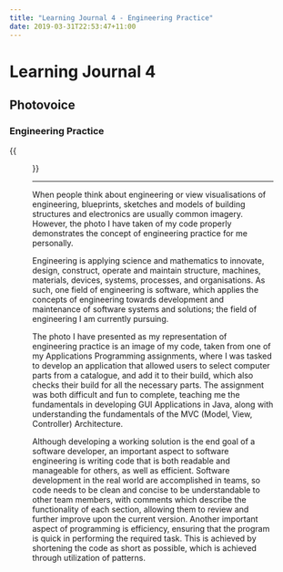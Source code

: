 ```yaml
---
title: "Learning Journal 4 - Engineering Practice"
date: 2019-03-31T22:53:47+11:00
---
```


# Learning Journal 4
## Photovoice
### Engineering Practice

{{<figure src="/img/assignment_code.jpg" caption="Image representation of engineering practice.">}}

---

When people think about engineering or view visualisations of engineering, blueprints, sketches and models of building structures and electronics are usually common imagery. However, the photo I have taken
of my code properly demonstrates the concept of engineering practice for me personally.

Engineering is applying science and mathematics to innovate, design, construct, operate and maintain structure, machines, materials, devices, systems, processes, and organisations. As such, one field of
engineering is software, which applies the concepts of engineering towards development and maintenance of software systems and solutions; the field of engineering I am currently pursuing.

The photo I have presented as my representation of engineering practice is an image of my code, taken from one of my Applications Programming assignments, where I was tasked to develop an application
that allowed users to select computer parts from a catalogue, and add it to their build, which also checks their build for all the necessary parts. The assignment was both difficult and fun to complete,
teaching me the fundamentals in developing GUI Applications in Java, along with understanding the fundamentals of the MVC (Model, View, Controller) Architecture.

Although developing a working solution is the end goal of a software developer, an important aspect to software engineering is writing code that is both readable and manageable for others, as well as
efficient. Software development in the real world are accomplished in teams, so code needs to be clean and concise to be understandable to other team members, with comments which describe the functionality
of each section, allowing them to review and further improve upon the current version. Another important aspect of programming is efficiency, ensuring that the program is quick in performing the required
task. This is achieved by shortening the code as short as possible, which is achieved through utilization of patterns.
